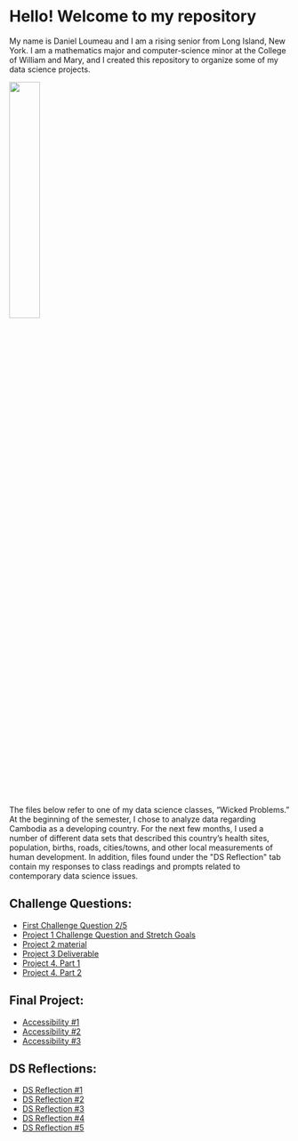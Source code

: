 # Hello! Welcome to my repository

My name is Daniel Loumeau and I am a rising senior from Long Island, New York. I am a mathematics major and computer-science minor at the College of William and Mary, and I created this repository to organize some of my data science projects.

<img src="https://user-images.githubusercontent.com/78128831/213442149-1a46669f-3039-4565-b31f-9c2187267431.jpg" width="33%" height="33%">

The files below refer to one of my data science classes, “Wicked Problems.” At the beginning of the semester, I chose to analyze data regarding Cambodia as a developing country. For the next few months, I used a number of different data sets that described this country’s health sites, population, births, roads, cities/towns, and other local measurements of human development. In addition, files found under the "DS Reflection" tab contain my responses to class readings and prompts related to contemporary data science issues. 

## Challenge Questions:
- [First Challenge Question 2/5](CHALLENGE_QUESTION.html)
- [Project 1 Challenge Question and Stretch Goals](Spatial_Population_of_Cambodia.html)
- [Project 2 material](Project_2.html)
- [Project 3 Deliverable](Project_3_Deliverable.html)
- [Project 4. Part 1](Project_4.html)
- [Project 4. Part 2](Project_4(2).html)

## Final Project:
- [Accessibility #1](accessibility1.html)
- [Accessibility #2](accessibility2.html)
- [Accessibility #3](accessibility3.html)

## DS Reflections:
- [DS Reflection #1](test_file.html)
- [DS Reflection #2](test_file2.html)
- [DS Reflection #3](test_file3.html)
- [DS Reflection #4](testfile4.html)
- [DS Reflection #5](test_code.html)


